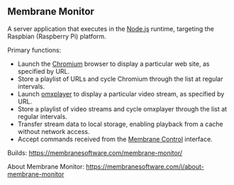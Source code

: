 ## Membrane Monitor

A server application that executes in the [Node.js](https://nodejs.org/) runtime, targeting the Raspbian (Raspberry Pi) platform.

Primary functions:
- Launch the [Chromium](https://www.chromium.org/Home) browser to display a particular web site, as specified by URL.
- Store a playlist of URLs and cycle Chromium through the list at regular intervals.
- Launch [omxplayer](https://www.raspberrypi.org/documentation/raspbian/applications/omxplayer.md) to display a particular video stream, as specified by URL.
- Store a playlist of video streams and cycle omxplayer through the list at regular intervals.
- Transfer stream data to local storage, enabling playback from a cache without network access.
- Accept commands received from the [Membrane Control](https://github.com/membranesoftware/membrane-control) interface.

Builds: https://membranesoftware.com/membrane-monitor/

About Membrane Monitor: https://membranesoftware.com/i/about-membrane-monitor
